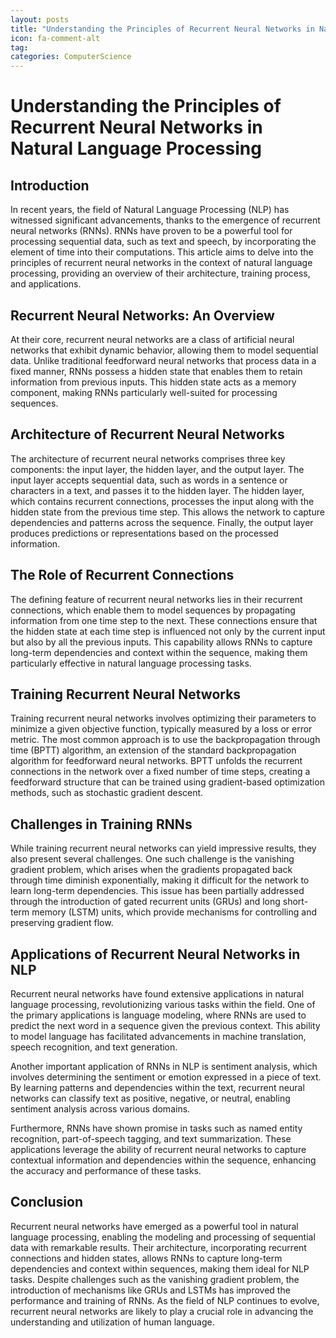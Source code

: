 ```yaml
---
layout: posts
title: "Understanding the Principles of Recurrent Neural Networks in Natural Language Processing"
icon: fa-comment-alt
tag:      
categories: ComputerScience
---
```



# Understanding the Principles of Recurrent Neural Networks in Natural Language Processing

## Introduction

In recent years, the field of Natural Language Processing (NLP) has witnessed significant advancements, thanks to the emergence of recurrent neural networks (RNNs). RNNs have proven to be a powerful tool for processing sequential data, such as text and speech, by incorporating the element of time into their computations. This article aims to delve into the principles of recurrent neural networks in the context of natural language processing, providing an overview of their architecture, training process, and applications.

## Recurrent Neural Networks: An Overview

At their core, recurrent neural networks are a class of artificial neural networks that exhibit dynamic behavior, allowing them to model sequential data. Unlike traditional feedforward neural networks that process data in a fixed manner, RNNs possess a hidden state that enables them to retain information from previous inputs. This hidden state acts as a memory component, making RNNs particularly well-suited for processing sequences.

## Architecture of Recurrent Neural Networks

The architecture of recurrent neural networks comprises three key components: the input layer, the hidden layer, and the output layer. The input layer accepts sequential data, such as words in a sentence or characters in a text, and passes it to the hidden layer. The hidden layer, which contains recurrent connections, processes the input along with the hidden state from the previous time step. This allows the network to capture dependencies and patterns across the sequence. Finally, the output layer produces predictions or representations based on the processed information.

## The Role of Recurrent Connections

The defining feature of recurrent neural networks lies in their recurrent connections, which enable them to model sequences by propagating information from one time step to the next. These connections ensure that the hidden state at each time step is influenced not only by the current input but also by all the previous inputs. This capability allows RNNs to capture long-term dependencies and context within the sequence, making them particularly effective in natural language processing tasks.

## Training Recurrent Neural Networks

Training recurrent neural networks involves optimizing their parameters to minimize a given objective function, typically measured by a loss or error metric. The most common approach is to use the backpropagation through time (BPTT) algorithm, an extension of the standard backpropagation algorithm for feedforward neural networks. BPTT unfolds the recurrent connections in the network over a fixed number of time steps, creating a feedforward structure that can be trained using gradient-based optimization methods, such as stochastic gradient descent.

## Challenges in Training RNNs

While training recurrent neural networks can yield impressive results, they also present several challenges. One such challenge is the vanishing gradient problem, which arises when the gradients propagated back through time diminish exponentially, making it difficult for the network to learn long-term dependencies. This issue has been partially addressed through the introduction of gated recurrent units (GRUs) and long short-term memory (LSTM) units, which provide mechanisms for controlling and preserving gradient flow.

## Applications of Recurrent Neural Networks in NLP

Recurrent neural networks have found extensive applications in natural language processing, revolutionizing various tasks within the field. One of the primary applications is language modeling, where RNNs are used to predict the next word in a sequence given the previous context. This ability to model language has facilitated advancements in machine translation, speech recognition, and text generation.

Another important application of RNNs in NLP is sentiment analysis, which involves determining the sentiment or emotion expressed in a piece of text. By learning patterns and dependencies within the text, recurrent neural networks can classify text as positive, negative, or neutral, enabling sentiment analysis across various domains.

Furthermore, RNNs have shown promise in tasks such as named entity recognition, part-of-speech tagging, and text summarization. These applications leverage the ability of recurrent neural networks to capture contextual information and dependencies within the sequence, enhancing the accuracy and performance of these tasks.

## Conclusion

Recurrent neural networks have emerged as a powerful tool in natural language processing, enabling the modeling and processing of sequential data with remarkable results. Their architecture, incorporating recurrent connections and hidden states, allows RNNs to capture long-term dependencies and context within sequences, making them ideal for NLP tasks. Despite challenges such as the vanishing gradient problem, the introduction of mechanisms like GRUs and LSTMs has improved the performance and training of RNNs. As the field of NLP continues to evolve, recurrent neural networks are likely to play a crucial role in advancing the understanding and utilization of human language.